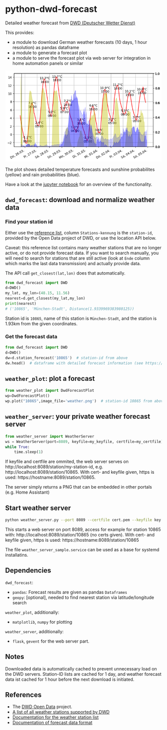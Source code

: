 # python-dwd-forecast

Detailed weather forecast from [DWD (Deutscher Wetter Dienst)](https://www.dwd.de/EN/ourservices/opendata/opendata.html)

This provides:

* a module to download German weather forecasts (10 days, 1 hour resolution) as pandas dataframe
* a module to generate a forecast plot
* a module to serve the forecast plot via web server for integration in home automation panels or similar

![weather](https://github.com/domschl/python-dwd-forecast/blob/master/resources/weather.png)

The plot shows detailed temperature forecasts and sunshine probabilites (yellow) and rain probabilities (blue).

Have a look at the [jupyter notebook](https://github.com/domschl/python-dwd-forecast/blob/master/tests.ipynb) for an overview of the functionality.

## `dwd_forecast`: download and normalize weather data

### Find your station id

Either use the [reference list](https://www.dwd.de/DE/leistungen/klimadatendeutschland/statliste/statlex_html.html?view=nasPublication&nn=16102), column `Stations-kennung` is the `station-id`, provided by the Open Data project of DWD, or use the location API below.

Caveat: this reference list contains many weather stations that are no longer active, or do not provide forecast data. If you want to search manually, you will need to search for stations that are still active (look at `Ende` column which marks the last data transmission) and actually provide data. 

The API call `get_closest(lat,lon)` does that automatically.

```python
from dwd_forecast import DWD
d=DWD()
my_lat, my_lon=(48.15, 11.56)
nearest=d.get_closest(my_lat,my_lon)
print(nearest)
# ('10865', 'München-Stadt', Distance(1.9339969383980125))
```

Station id is `10865`, name of this station is `München-Stadt`, and the station is 1.93km from the given coordinates.

### Get the forecast data

```python
from dwd_forecast import DWD
d=DWD()
dw=d.station_forecast('10865')  # station-id from above
dw.head()  # dataframe with detailed forecast information (see https://opendata.dwd.de/weather/lib/MetElementDefinition.xml)
```

## `weather_plot`: plot a forecast

```python
from weather_plot import DwdForecastPlot
wp=DwdForecastPlot()
wp.plot("10865",image_file='weather.png')  # station-id 10865 from above.
```

## `weather_server`: your private weather forecast server

```python
from weather_server import WeatherServer
ws = WeatherServer(port=8089, keyfile=my_keyfile, certfile=my_certfile) # creates thread that serves web requests
while True:
    time.sleep(1)
```
If keyfile and certfile are ommited, the web server serves on http://localhost:8089/station/my-station-id, e.g. http://localhost:8089/station/10865. With cert- and keyfile given, https is used: https://hostname:8089/station/10865.

The server simply returns a PNG that can be embedded in other portals (e.g. Home Assistant)

## Start weather server

```bash
python weather_server.py --port 8089 --certfile cert.pem --keyfile key.pem
```
This starts a web server on port 8089, access for example for station 10865 with: http://localhost:8089/station/10865 (no certs given). With cert- and keyfile given, https is used: https://hostname:8089/station/10865

The file `weather_server_sample.service` can be used as a base for systemd installatins.

## Dependencies

`dwd_forecast`:
* `pandas`: Forecast results are given as pandas `Dataframes`
* `geopy`: [optional], needed to find nearest station via latitude/longitude search

`weather_plot`, additionally:
* `matplotlib`, `numpy` for plotting

`weather_server`, additionally:
* `flask`, `gevent` for the web server part.

## Notes

Downloaded data is automatically cached to prevent unnecessary load on the DWD servers. Station-ID lists are cached for 1 day, and weather forecast data ist cached for 1 hour before the next download is initiated.

## References

* The [DWD Open Data](https://www.dwd.de/EN/ourservices/opendata/opendata.html) project.
* [A list of all weather stations supported by DWD](https://www.dwd.de/DE/leistungen/klimadatendeutschland/statliste/statlex_html.html?view=nasPublication&nn=16102)
* [Documentation for the weather station list](https://www.dwd.de/DE/leistungen/klimadatendeutschland/stationsliste.html)
* [Documentation of forecast data format](https://opendata.dwd.de/weather/lib/MetElementDefinition.xml)
